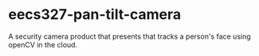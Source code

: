 # eecs327-pan-tilt-camera
A security camera product that presents that tracks a person's face using openCV in the cloud.
